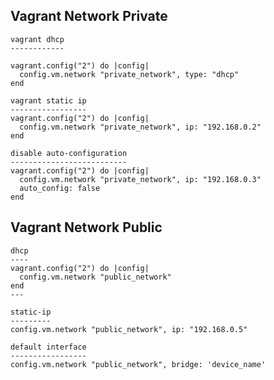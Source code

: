 
Vagrant Network Private
-----------------------
```
vagrant dhcp
------------

vagrant.config("2") do |config|
  config.vm.network "private_network", type: "dhcp"
end

```

```
vagrant static ip
-----------------
vagrant.config("2") do |config|
  config.vm.network "private_network", ip: "192.168.0.2"
end
```

```
disable auto-configuration
--------------------------
vagrant.config("2") do |config|
  config.vm.network "private_network", ip: "192.168.0.3"
  auto_config: false
end
```

Vagrant Network Public
----------------------
```
dhcp
----
vagrant.config("2") do |config|
  config.vm.network "public_network"
end
---

static-ip
---------
config.vm.network "public_network", ip: "192.168.0.5"

default interface
-----------------
config.vm.network "public_network", bridge: 'device_name'

```
